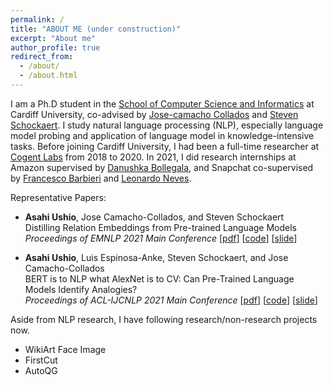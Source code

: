 ```yaml
---
permalink: /
title: "ABOUT ME (under construction)"
excerpt: "About me"
author_profile: true
redirect_from: 
  - /about/
  - /about.html
---
```


I am a Ph.D student in the [School of Computer Science and Informatics](https://www.cardiff.ac.uk/computer-science) at Cardiff University,
co-advised by [Jose-camacho Collados](http://josecamachocollados.com/) and [Steven Schockaert](https://www.cardiff.ac.uk/people/view/133772-schockaert-steven).
I study natural language processing (NLP), especially language model probing and application of language model in knowledge-intensive tasks.
Before joining Cardiff University, I had been a full-time researcher at [Cogent Labs](https://www.cogent.co.jp/en/) from 2018 to 2020. 
In 2021, I did research internships at Amazon supervised by [Danushka Bollegala](https://danushka.net/),
and Snapchat co-supervised by [Francesco Barbieri](https://research.snap.com/team/francesco-barbieri/) and 
[Leonardo Neves](https://research.snap.com/team/leonardo-neves/).

Representative Papers:

- <b>Asahi Ushio</b>, Jose Camacho-Collados, and Steven Schockaert <br>
Distilling Relation Embeddings from Pre-trained Language Models  <br>
 <em>Proceedings of EMNLP 2021 Main Conference</em>
[<a href="https://aclanthology.org/2021.emnlp-main.712.pdf">pdf</a>]
[<a href="https://github.com/asahi417/relbert">code</a>]
[<a href="https://www.slideshare.net/asahiushio1/202111-emnlp-distilling-relation-embeddings-from-pretrained-language-models">slide</a>]

- <b>Asahi Ushio</b>, Luis Espinosa-Anke, Steven Schockaert, and Jose Camacho-Collados <br>
BERT is to NLP what AlexNet is to CV: Can Pre-Trained Language Models Identify Analogies? <br>
 <em>Proceedings of ACL-IJCNLP 2021 Main Conference</em>
[<a href="https://aclanthology.org/2021.acl-long.280.pdf">pdf</a>]
[<a href="https://github.com/asahi417/analogy-language-model">code</a>]
[<a href="https://www.slideshare.net/asahiushio1/202105-acl-bert-is-to-nlp-what-alexnet-is-to-cv-can-pretrained-language-models-identify-analogies">slide</a>]

Aside from NLP research, I have following research/non-research projects now. 
- WikiArt Face Image
- FirstCut
- AutoQG
